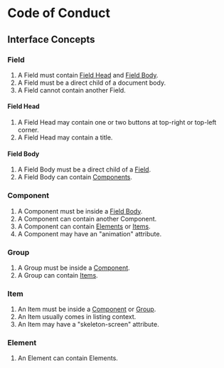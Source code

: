 # Code of Conduct

## Interface Concepts

### Field

1. A Field must contain [Field Head](#field-head) and [Field Body](#field-body).
2. A Field must be a direct child of a document body.
3. A Field cannot contain another Field.

#### Field Head

1. A Field Head may contain one or two buttons at top-right or top-left corner.
2. A Field Head may contain a title.

#### Field Body

1. A Field Body must be a direct child of a [Field](#field).
2. A Field Body can contain [Components](#component).

### Component

1. A Component must be inside a [Field Body](#field-body).
2. A Component can contain another Component.
3. A Component can contain [Elements](#element) or [Items](#item).
4. A Component may have an "animation" attribute.

### Group

1. A Group must be inside a [Component](#component).
2. A Group can contain [Items](#item).

### Item

1. An Item must be inside a [Component](#component) or [Group](#group).
2. An Item usually comes in listing context.
3. An Item may have a "skeleton-screen" attribute.

### Element

1. An Element can contain Elements.
